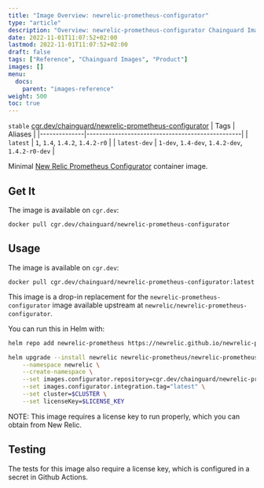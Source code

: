 ```yaml
---
title: "Image Overview: newrelic-prometheus-configurator"
type: "article"
description: "Overview: newrelic-prometheus-configurator Chainguard Images"
date: 2022-11-01T11:07:52+02:00
lastmod: 2022-11-01T11:07:52+02:00
draft: false
tags: ["Reference", "Chainguard Images", "Product"]
images: []
menu:
  docs:
    parent: "images-reference"
weight: 500
toc: true
---
```


`stable` [cgr.dev/chainguard/newrelic-prometheus-configurator](https://github.com/chainguard-images/images/tree/main/images/newrelic-prometheus-configurator)
| Tags         | Aliases                                         |
|--------------|-------------------------------------------------|
| `latest`     | `1`, `1.4`, `1.4.2`, `1.4.2-r0`                 |
| `latest-dev` | `1-dev`, `1.4-dev`, `1.4.2-dev`, `1.4.2-r0-dev` |



Minimal [New Relic Prometheus Configurator](https://github.com/newrelic/newrelic-prometheus-configurator) container image.

## Get It

The image is available on `cgr.dev`:

```
docker pull cgr.dev/chainguard/newrelic-prometheus-configurator
```

## Usage

The image is available on `cgr.dev`:

```
docker pull cgr.dev/chainguard/newrelic-prometheus-configurator:latest
```

This image is a drop-in replacement for the `newrelic-prometheus-configurator` image available upstream at `newrelic/newrelic-prometheus-configurator`.

You can run this in Helm with:

```bash
helm repo add newrelic-prometheus https://newrelic.github.io/newrelic-prometheus-configurator

helm upgrade --install newrelic newrelic-prometheus/newrelic-prometheus-agent \
    --namespace newrelic \
    --create-namespace \
    --set images.configurator.repository=cgr.dev/chainguard/newrelic-prometheus-configurator \
    --set images.configurator.integration.tag="latest" \
    --set cluster=$CLUSTER \
    --set licenseKey=$LICENSE_KEY
```

NOTE: This image requires a license key to run properly, which you can obtain from New Relic.

## Testing

The tests for this image also require a license key, which is configured in a secret in Github Actions.


